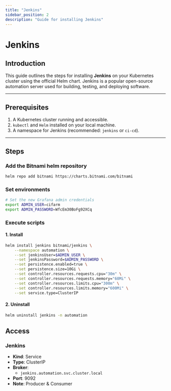 ```yaml
---
title: "Jenkins"
sidebar_position: 2
description: "Guide for installing Jenkins"
---
```

# Jenkins
## Introduction
This guide outlines the steps for installing **Jenkins** on your Kubernetes cluster using the official Helm chart. Jenkins is a popular open-source automation server used for building, testing, and deploying software.

---

## Prerequisites
1. A Kubernetes cluster running and accessible.
2. `kubectl` and `Helm` installed on your local machine.
3. A namespace for Jenkins (recommended: `jenkins` or `ci-cd`).

---

## Steps
### Add the Bitnami helm repository
```bash
helm repo add bitnami https://charts.bitnami.com/bitnami
```
### Set environments
```bash
# Set the new Grafana admin credentials
export ADMIN_USER=cifarm
export ADMIN_PASSWORD=WfcEm30BoFg92XCq
```
### Execute scripts
#### 1. Install
```bash
helm install jenkins bitnami/jenkins \
    --namespace automation \
    --set jenkinsUser=$ADMIN_USER \
    --set jenkinsPassword=$ADMIN_PASSWORD \
    --set persistence.enabled=true \
    --set persistence.size=10Gi \
    --set controller.resources.requests.cpu="30m" \
    --set controller.resources.requests.memory="60Mi" \
    --set controller.resources.limits.cpu="300m" \
    --set controller.resources.limits.memory="600Mi" \
    --set service.type=ClusterIP

```
#### 2. Uninstall
```bash
helm uninstall jenkins -n automation
```
## Access
### Jenkins
- **Kind**: Service  
- **Type**: ClusterIP
- **Broker**: 
    - `jenkins.automation.svc.cluster.local`
- **Port**: 9092    
- **Note**: Producer & Consumer